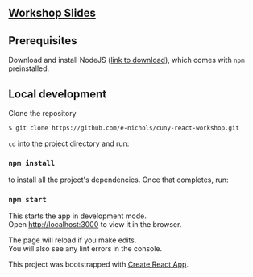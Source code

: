 ## [Workshop Slides](https://docs.google.com/presentation/d/1PIrW6FjWbl0Fafwve-pKXsQ9WgRGUt_1PdM37CI-Rcw/edit?usp=sharing)

## Prerequisites
 Download and install NodeJS ([link to download](https://nodejs.org/en/download/)), which comes with `npm` preinstalled.

## Local development

Clone the repository

```bash
$ git clone https://github.com/e-nichols/cuny-react-workshop.git
```

`cd` into the project directory and run:

### `npm install`

to install all the project's dependencies. Once that completes, run:

### `npm start`

This starts the app in development mode.<br>
Open [http://localhost:3000](http://localhost:3000) to view it in the browser.

The page will reload if you make edits.<br>
You will also see any lint errors in the console.

This project was bootstrapped with [Create React App](https://github.com/facebook/create-react-app).
